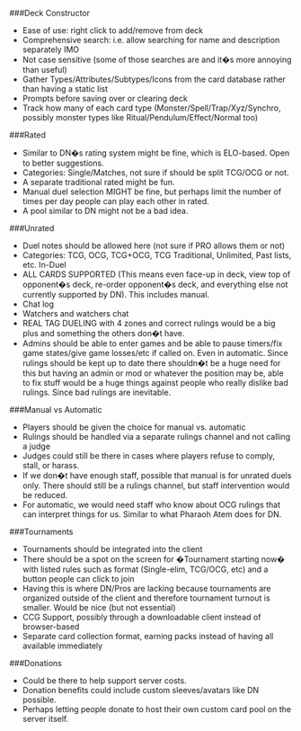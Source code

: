 ###Deck Constructor
- Ease of use: right click to add/remove from deck
- Comprehensive search: i.e. allow searching for name and description separately IMO
- Not case sensitive (some of those searches are and it�s more annoying than useful)
- Gather Types/Attributes/Subtypes/Icons from the card database rather than having a static list
- Prompts before saving over or clearing deck
- Track how many of each card type (Monster/Spell/Trap/Xyz/Synchro, possibly monster types like Ritual/Pendulum/Effect/Normal too)


###Rated
- Similar to DN�s rating system might be fine, which is ELO-based. Open to better suggestions.
- Categories: Single/Matches, not sure if should be split TCG/OCG or not.
- A separate traditional rated might be fun.
- Manual duel selection MIGHT be fine, but perhaps limit the number of times per day people can play each other in rated.
- A pool similar to DN might not be a bad idea.


###Unrated
- Duel notes should be allowed here (not sure if PRO allows them or not)
- Categories: TCG, OCG, TCG+OCG, TCG Traditional, Unlimited, Past lists, etc.
In-Duel
- ALL CARDS SUPPORTED (This means even face-up in deck, view top of opponent�s deck, re-order opponent�s deck, and everything else not currently supported by DN). This includes manual.
- Chat log
- Watchers and watchers chat
- REAL TAG DUELING with 4 zones and correct rulings would be a big plus and something the others don�t have.
- Admins should be able to enter games and be able to pause timers/fix game states/give game losses/etc if called on. Even in automatic. Since rulings should be kept up to date there shouldn�t be a huge need for this but having an admin or mod or whatever the position may be, able to fix stuff would be a huge things against people who really dislike bad rulings. Since bad rulings are inevitable.

###Manual vs Automatic
- Players should be given the choice for manual vs. automatic
- Rulings should be handled via a separate rulings channel and not calling a judge
- Judges could still be there in cases where players refuse to comply, stall, or harass.
- If we don�t have enough staff, possible that manual is for unrated duels only. There should still be a rulings channel, but staff intervention would be reduced.
- For automatic, we would need staff who know about OCG rulings that can interpret things for us. Similar to what Pharaoh Atem does for DN.

###Tournaments
- Tournaments should be integrated into the client
- There should be a spot on the screen for �Tournament starting now� with listed rules such as format (Single-elim, TCG/OCG, etc) and a button people can click to join
- Having this is where DN/Pros are lacking because tournaments are organized outside of the client and therefore tournament turnout is smaller.
Would be nice (but not essential)
- CCG Support, possibly through a downloadable client instead of browser-based
- Separate card collection format, earning packs instead of having all available immediately

###Donations
- Could be there to help support server costs.
- Donation benefits could include custom sleeves/avatars like DN possible.
- Perhaps letting people donate to host their own custom card pool on the server itself.

